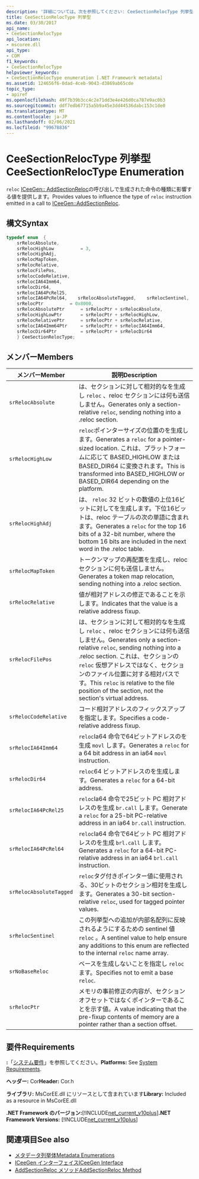 ```yaml
---
description: '詳細については、次を参照してください: CeeSectionRelocType 列挙型'
title: CeeSectionRelocType 列挙型
ms.date: 03/30/2017
api_name:
- CeeSectionRelocType
api_location:
- mscoree.dll
api_type:
- COM
f1_keywords:
- CeeSectionRelocType
helpviewer_keywords:
- CeeSectionRelocType enumeration [.NET Framework metadata]
ms.assetid: 124656f6-0dad-4ceb-9043-d3869ab65cde
topic_type:
- apiref
ms.openlocfilehash: 49f7b39b3cc4c2e71dd3e4e426d0ca787e9ac0b3
ms.sourcegitcommit: ddf7edb67715a5b9a45e3dd44536dabc153c1de0
ms.translationtype: MT
ms.contentlocale: ja-JP
ms.lasthandoff: 02/06/2021
ms.locfileid: "99678836"
---
```

# <a name="ceesectionreloctype-enumeration"></a><span data-ttu-id="56f09-103">CeeSectionRelocType 列挙型</span><span class="sxs-lookup"><span data-stu-id="56f09-103">CeeSectionRelocType Enumeration</span></span>

<span data-ttu-id="56f09-104">`reloc` [ICeeGen:: AddSectionReloc](iceegen-addsectionreloc-method.md)の呼び出しで生成された命令の種類に影響する値を提供します。</span><span class="sxs-lookup"><span data-stu-id="56f09-104">Provides values to influence the type of `reloc` instruction emitted in a call to [ICeeGen::AddSectionReloc](iceegen-addsectionreloc-method.md).</span></span>  
  
## <a name="syntax"></a><span data-ttu-id="56f09-105">構文</span><span class="sxs-lookup"><span data-stu-id="56f09-105">Syntax</span></span>  
  
```cpp  
typedef enum  {  
    srRelocAbsolute,  
    srRelocHighLow          = 3,  
    srRelocHighAdj,
    srRelocMapToken,  
    srRelocRelative,  
    srRelocFilePos,  
    srRelocCodeRelative,  
    srRelocIA64Imm64,  
    srRelocDir64,  
    srRelocIA64PcRel25,  
    srRelocIA64PcRel64,    srRelocAbsoluteTagged,    srRelocSentinel,    srNoBaseReloc       = 0x4000,  
    srRelocPtr          = 0x8000,  
    srRelocAbsolutePtr      = srRelocPtr + srRelocAbsolute,  
    srRelocHighLowPtr       = srRelocPtr + srRelocHighLow,  
    srRelocRelativePtr      = srRelocPtr + srRelocRelative,  
    srRelocIA64Imm64Ptr     = srRelocPtr + srRelocIA64Imm64,  
    srRelocDir64Ptr         = srRelocPtr + srRelocDir64  
    } CeeSectionRelocType;  
```  
  
## <a name="members"></a><span data-ttu-id="56f09-106">メンバー</span><span class="sxs-lookup"><span data-stu-id="56f09-106">Members</span></span>  
  
|<span data-ttu-id="56f09-107">メンバー</span><span class="sxs-lookup"><span data-stu-id="56f09-107">Member</span></span>|<span data-ttu-id="56f09-108">説明</span><span class="sxs-lookup"><span data-stu-id="56f09-108">Description</span></span>|  
|------------|-----------------|  
|`srRelocAbsolute`|<span data-ttu-id="56f09-109">は、セクションに対して相対的なを生成し `reloc` 、reloc セクションには何も送信しません。</span><span class="sxs-lookup"><span data-stu-id="56f09-109">Generates only a section-relative `reloc`, sending nothing into a .reloc section.</span></span>|  
|`srRelocHighLow`|<span data-ttu-id="56f09-110">`reloc`ポインターサイズの位置のを生成します。</span><span class="sxs-lookup"><span data-stu-id="56f09-110">Generates a `reloc` for a pointer-sized location.</span></span> <span data-ttu-id="56f09-111">これは、プラットフォームに応じて BASED_HIGHLOW または BASED_DIR64 に変換されます。</span><span class="sxs-lookup"><span data-stu-id="56f09-111">This is transformed into BASED_HIGHLOW or BASED_DIR64 depending on the platform.</span></span>|  
|`srRelocHighAdj`|<span data-ttu-id="56f09-112">は、 `reloc` 32 ビットの数値の上位16ビットに対してを生成します。下位16ビットは、reloc テーブルの次の単語に含まれます。</span><span class="sxs-lookup"><span data-stu-id="56f09-112">Generates a `reloc` for the top 16 bits of a 32-bit number, where the bottom 16 bits are included in the next word in the .reloc table.</span></span>|  
|`srRelocMapToken`|<span data-ttu-id="56f09-113">トークンマップの再配置を生成し、reloc セクションに何も送信しません。</span><span class="sxs-lookup"><span data-stu-id="56f09-113">Generates a token map relocation, sending nothing into a .reloc section.</span></span>|  
|`srRelocRelative`|<span data-ttu-id="56f09-114">値が相対アドレスの修正であることを示します。</span><span class="sxs-lookup"><span data-stu-id="56f09-114">Indicates that the value is a relative address fixup.</span></span>|  
|`srRelocFilePos`|<span data-ttu-id="56f09-115">は、セクションに対して相対的なを生成し `reloc` 、reloc セクションには何も送信しません。</span><span class="sxs-lookup"><span data-stu-id="56f09-115">Generates only a section-relative `reloc`, sending nothing into a .reloc section.</span></span> <span data-ttu-id="56f09-116">これは、セクションの `reloc` 仮想アドレスではなく、セクションのファイル位置に対する相対パスです。</span><span class="sxs-lookup"><span data-stu-id="56f09-116">This `reloc` is relative to the file position of the section, not the section's virtual address.</span></span>|  
|`srRelocCodeRelative`|<span data-ttu-id="56f09-117">コード相対アドレスのフィックスアップを指定します。</span><span class="sxs-lookup"><span data-stu-id="56f09-117">Specifies a code-relative address fixup.</span></span>|  
|`srRelocIA64Imm64`|<span data-ttu-id="56f09-118">`reloc`Ia64 命令で64ビットアドレスのを生成 `movl` します。</span><span class="sxs-lookup"><span data-stu-id="56f09-118">Generates a `reloc` for a 64 bit address in an ia64 `movl` instruction.</span></span>|  
|`srRelocDir64`|<span data-ttu-id="56f09-119">`reloc`64 ビットアドレスのを生成します。</span><span class="sxs-lookup"><span data-stu-id="56f09-119">Generates a `reloc` for a 64-bit address.</span></span>|  
|`srRelocIA64PcRel25`|<span data-ttu-id="56f09-120">`reloc`Ia64 命令で25ビット PC 相対アドレスのを生成 `br.call` します。</span><span class="sxs-lookup"><span data-stu-id="56f09-120">Generate a `reloc` for a 25-bit PC-relative address in an ia64 `br.call` instruction.</span></span>|  
|`srRelocIA64PcRel64`|<span data-ttu-id="56f09-121">`reloc`Ia64 命令で64ビット PC 相対アドレスのを生成 `brl.call` します。</span><span class="sxs-lookup"><span data-stu-id="56f09-121">Generates a `reloc` for a 64-bit PC-relative address in an ia64 `brl.call` instruction.</span></span>|  
|`srRelocAbsoluteTagged`|<span data-ttu-id="56f09-122">`reloc`タグ付きポインター値に使用される、30ビットのセクション相対を生成します。</span><span class="sxs-lookup"><span data-stu-id="56f09-122">Generates a 30-bit section-relative `reloc`, used for tagged pointer values.</span></span>|  
|`srRelocSentinel`|<span data-ttu-id="56f09-123">この列挙型への追加が内部名配列に反映されるようにするための sentinel 値 `reloc` 。</span><span class="sxs-lookup"><span data-stu-id="56f09-123">A sentinel value to help ensure any additions to this enum are reflected to the internal `reloc` name array.</span></span>|  
|`srNoBaseReloc`|<span data-ttu-id="56f09-124">ベースを生成しないことを指定し `reloc` ます。</span><span class="sxs-lookup"><span data-stu-id="56f09-124">Specifies not to emit a base `reloc`.</span></span>|  
|`srRelocPtr`|<span data-ttu-id="56f09-125">メモリの事前修正の内容が、セクションオフセットではなくポインターであることを示す値。</span><span class="sxs-lookup"><span data-stu-id="56f09-125">A value indicating that the pre-fixup contents of memory are a pointer rather than a section offset.</span></span>|  
  
## <a name="requirements"></a><span data-ttu-id="56f09-126">要件</span><span class="sxs-lookup"><span data-stu-id="56f09-126">Requirements</span></span>  

 <span data-ttu-id="56f09-127">**:**「[システム要件](../../get-started/system-requirements.md)」を参照してください。</span><span class="sxs-lookup"><span data-stu-id="56f09-127">**Platforms:** See [System Requirements](../../get-started/system-requirements.md).</span></span>  
  
 <span data-ttu-id="56f09-128">**ヘッダー:** Cor</span><span class="sxs-lookup"><span data-stu-id="56f09-128">**Header:** Cor.h</span></span>  
  
 <span data-ttu-id="56f09-129">**ライブラリ:** MsCorEE.dll にリソースとして含まれています</span><span class="sxs-lookup"><span data-stu-id="56f09-129">**Library:** Included as a resource in MsCorEE.dll</span></span>  
  
 <span data-ttu-id="56f09-130">**.NET Framework のバージョン:**[!INCLUDE[net_current_v10plus](../../../../includes/net-current-v10plus-md.md)]</span><span class="sxs-lookup"><span data-stu-id="56f09-130">**.NET Framework Versions:** [!INCLUDE[net_current_v10plus](../../../../includes/net-current-v10plus-md.md)]</span></span>  
  
## <a name="see-also"></a><span data-ttu-id="56f09-131">関連項目</span><span class="sxs-lookup"><span data-stu-id="56f09-131">See also</span></span>

- [<span data-ttu-id="56f09-132">メタデータ列挙体</span><span class="sxs-lookup"><span data-stu-id="56f09-132">Metadata Enumerations</span></span>](metadata-enumerations.md)
- [<span data-ttu-id="56f09-133">ICeeGen インターフェイス</span><span class="sxs-lookup"><span data-stu-id="56f09-133">ICeeGen Interface</span></span>](iceegen-interface.md)
- [<span data-ttu-id="56f09-134">AddSectionReloc メソッド</span><span class="sxs-lookup"><span data-stu-id="56f09-134">AddSectionReloc Method</span></span>](iceegen-addsectionreloc-method.md)
